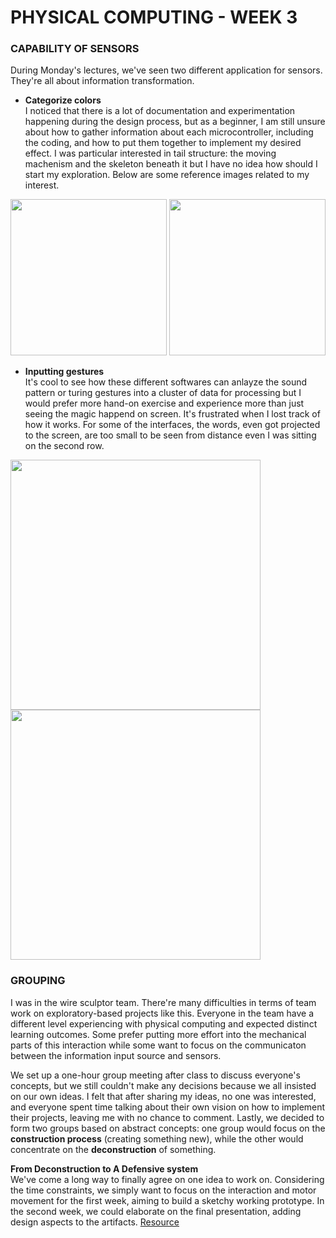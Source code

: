 
# PHYSICAL COMPUTING - WEEK 3 #

### CAPABILITY OF SENSORS ### 
During Monday's lectures, we've seen two different application for sensors. They're all about information transformation.
- **Categorize colors**  
I noticed that there is a lot of documentation and experimentation happening during the design process, but as a beginner, I am still unsure about how to gather information about each microcontroller, including the coding, and how to put them together to implement my desired effect.
I was particular interested in tail structure: the moving machenism and the skeleton beneath it but I have no idea how should I start my exploration. Below are some reference images related to my interest.
<img height=250 src="https://github.com/Berkeley-MDes/tdf-fa23-YanruQ/assets/142960866/cb85c41e-8fbe-4ab6-af1e-24f15220a291">
<img height=250 src="https://github.com/Berkeley-MDes/tdf-fa23-YanruQ/assets/142960866/58e499bb-5956-4a8f-a58b-a81756fe0bf2">

- **Inputting gestures**  
It's cool to see how these different softwares can anlayze the sound pattern or turing gestures into a cluster of data for processing but I would prefer more hand-on exercise and experience more than just seeing the magic happend on screen. It's frustrated when I lost track of how it works. For some of the interfaces, the words, even got projected to the screen, are too small to be seen from distance even I was sitting on the second row. 
<img height=400 src="https://github.com/Berkeley-MDes/tdf-fa23-YanruQ/assets/142960866/58d294ff-8257-48b4-904c-e98045a72df3">
<img height=400 src="https://github.com/Berkeley-MDes/tdf-fa23-YanruQ/assets/142960866/d7cf597c-305d-4ef5-a2e0-cf40c34846fe">

### GROUPING ### 
I was in the wire sculptor team. There're many difficulties in terms of team work on exploratory-based projects like this. Everyone in the team have a different level experiencing with physical computing and expected distinct learning outcomes. Some prefer putting more effort into the mechanical parts of this interaction while some want to focus on the communicaton between the information input source and sensors.   


We set up a one-hour group meeting after class to discuss everyone's concepts, but we still couldn't make any decisions because we all insisted on our own ideas. I felt that after sharing my ideas, no one was interested, and everyone spent time talking about their own vision on how to implement their projects, leaving me with no chance to comment. Lastly, we decided to form two groups based on abstract concepts: one group would focus on the **construction process** (creating something new), while the other would concentrate on the **deconstruction** of something.  

**From Deconstruction to A Defensive system**  
We've come a long way to finally agree on one idea to work on. Considering the time constraints, we simply want to focus on the interaction and motor movement for the first week, aiming to build a sketchy working prototype. In the second week, we could elaborate on the final presentation, adding design aspects to the artifacts.
[Resource](https://www.instructables.com/Interface-Ultrasonic-Sensor-and-Servo-to-Photon/)

